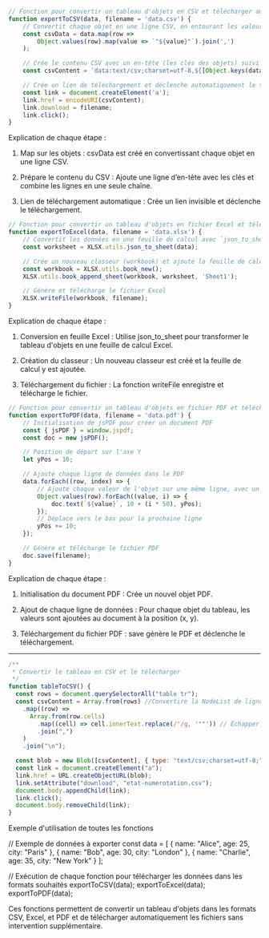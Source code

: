 ```js
// Fonction pour convertir un tableau d'objets en CSV et télécharger automatiquement le fichier
function exportToCSV(data, filename = 'data.csv') {
    // Convertit chaque objet en une ligne CSV, en entourant les valeurs de guillemets pour éviter les erreurs avec des virgules dans les valeurs
    const csvData = data.map(row => 
        Object.values(row).map(value => `"${value}"`).join(',')
    );

    // Crée le contenu CSV avec un en-tête (les clés des objets) suivi des données
    const csvContent = `data:text/csv;charset=utf-8,${[Object.keys(data[0]).join(','), ...csvData].join('\n')}`;

    // Crée un lien de téléchargement et déclenche automatiquement le téléchargement
    const link = document.createElement('a');
    link.href = encodeURI(csvContent);
    link.download = filename;
    link.click();
}
```

Explication de chaque étape :

1. Map sur les objets : csvData est créé en convertissant chaque objet en une ligne CSV.


2. Prépare le contenu du CSV : Ajoute une ligne d’en-tête avec les clés et combine les lignes en une seule chaîne.


3. Lien de téléchargement automatique : Crée un lien invisible et déclenche le téléchargement.


```js
// Fonction pour convertir un tableau d'objets en fichier Excel et télécharger automatiquement le fichier
function exportToExcel(data, filename = 'data.xlsx') {
    // Convertit les données en une feuille de calcul avec `json_to_sheet` de la bibliothèque XLSX
    const worksheet = XLSX.utils.json_to_sheet(data);

    // Crée un nouveau classeur (workbook) et ajoute la feuille de calcul à ce classeur
    const workbook = XLSX.utils.book_new();
    XLSX.utils.book_append_sheet(workbook, worksheet, 'Sheet1');

    // Génère et télécharge le fichier Excel
    XLSX.writeFile(workbook, filename);
}

```
Explication de chaque étape :

1. Conversion en feuille Excel : Utilise json_to_sheet pour transformer le tableau d'objets en une feuille de calcul Excel.


2. Création du classeur : Un nouveau classeur est créé et la feuille de calcul y est ajoutée.


3. Téléchargement du fichier : La fonction writeFile enregistre et télécharge le fichier.

```js
// Fonction pour convertir un tableau d'objets en fichier PDF et télécharger automatiquement le fichier
function exportToPDF(data, filename = 'data.pdf') {
    // Initialisation de jsPDF pour créer un document PDF
    const { jsPDF } = window.jspdf;
    const doc = new jsPDF();

    // Position de départ sur l'axe Y
    let yPos = 10;

    // Ajoute chaque ligne de données dans le PDF
    data.forEach((row, index) => {
        // Ajoute chaque valeur de l'objet sur une même ligne, avec un espacement horizontal (50px)
        Object.values(row).forEach((value, i) => {
            doc.text(`${value}`, 10 + (i * 50), yPos);
        });
        // Déplace vers le bas pour la prochaine ligne
        yPos += 10;
    });

    // Génère et télécharge le fichier PDF
    doc.save(filename);
}
```

Explication de chaque étape :

1. Initialisation du document PDF : Crée un nouvel objet PDF.


2. Ajout de chaque ligne de données : Pour chaque objet du tableau, les valeurs sont ajoutées au document à la position (x, y).


3. Téléchargement du fichier PDF : save génère le PDF et déclenche le téléchargement.




---

```js
/**
 * Convertir le tableau en CSV et le télécharger
 */
function tableToCSV() {
  const rows = document.querySelectorAll("table tr");
  const csvContent = Array.from(rows) //Convertire la NodeList de lignes en un tableau en utilisant `Array.from(rows)`
    .map((row) =>
      Array.from(row.cells)
        .map((cell) => cell.innerText.replace(/"/g, '""')) // Échapper les guillemets
        .join(",")
    )
    .join("\n");

  const blob = new Blob([csvContent], { type: "text/csv;charset=utf-8;" });
  const link = document.createElement("a");
  link.href = URL.createObjectURL(blob);
  link.setAttribute("download", "etat-numerotation.csv");
  document.body.appendChild(link);
  link.click();
  document.body.removeChild(link);
}
```
Exemple d'utilisation de toutes les fonctions

// Exemple de données à exporter
const data = [
    { name: "Alice", age: 25, city: "Paris" },
    { name: "Bob", age: 30, city: "London" },
    { name: "Charlie", age: 35, city: "New York" }
];

// Exécution de chaque fonction pour télécharger les données dans les formats souhaités
exportToCSV(data);
exportToExcel(data);
exportToPDF(data);

Ces fonctions permettent de convertir un tableau d'objets dans les formats CSV, Excel, et PDF et de télécharger automatiquement les fichiers sans intervention supplémentaire.

